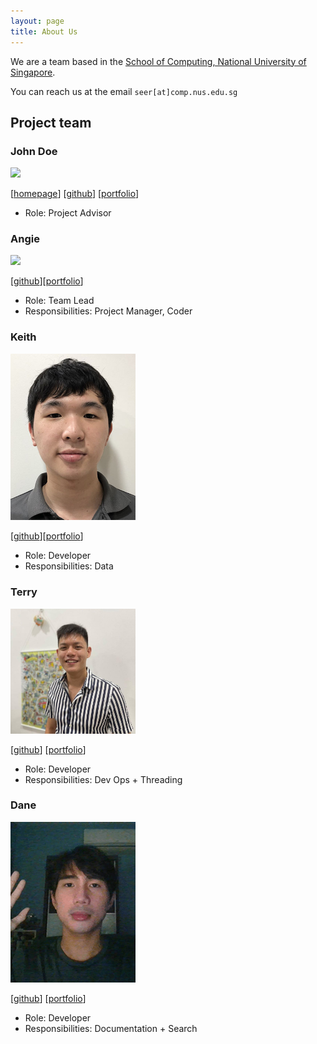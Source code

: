 ```yaml
---
layout: page
title: About Us
---
```


We are a team based in the [School of Computing, National University of Singapore](http://www.comp.nus.edu.sg).

You can reach us at the email `seer[at]comp.nus.edu.sg`

## Project team

### John Doe

<img src="images/johndoe.png" width="200px">

[[homepage](http://www.comp.nus.edu.sg/~damithch)]
[[github](https://github.com/johndoe)]
[[portfolio](team/johndoe.md)]

* Role: Project Advisor

### Angie

<img src="images/lapisraider.png" width="200px">

[[github](https://github.com/LapisRaider)][[portfolio](team/lapisraider.md)]

* Role: Team Lead
* Responsibilities: Project Manager, Coder 

### Keith

<img src="images/keithczw.png" width="200px">

[[github](http://github.com/keithczw)][[portfolio](team/keithczw.md)]

* Role: Developer
* Responsibilities: Data

### Terry

<img src="images/typedefinition.png" width="200px">

[[github](http://github.com/typedefinition)]
[[portfolio](team/typedefinition.md)]

* Role: Developer
* Responsibilities: Dev Ops + Threading

### Dane

<img src="images/danemarc.png" width="200px">

[[github](http://github.com/DaneMarc)]
[[portfolio](team/danemarc.md)]

* Role: Developer
* Responsibilities: Documentation + Search
